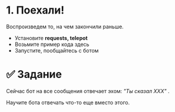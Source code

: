 # 1. Поехали! 

Воспроизведем то, на чем закончили раньше.

- Установите **requests, telepot**
- Возьмите пример кода здесь
- Запустите, пообщайтесь с ботом


# ✅ Задание 


Сейчас бот на все сообщения отвечает эхом: *"Ты сказал XXX"* .

Научите бота отвечать что-то еще вместо этого.
